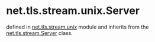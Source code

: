 # net.tls.stream.unix.Server

defined in [net.tls.stream.unix](../lib/tls/stream/unix.lua) module and inherits from the [net.tls.stream.Server](net_tls_stream_server.md) class.

